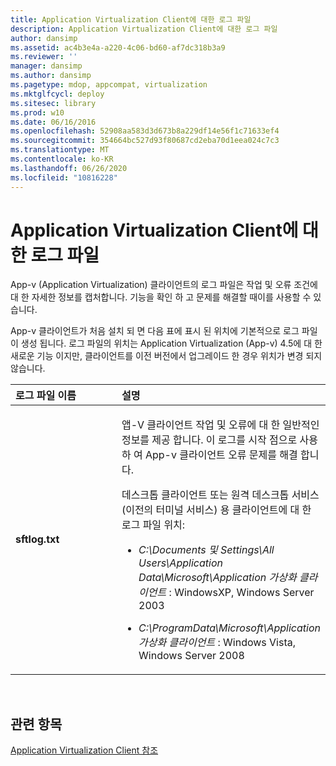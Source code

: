 ```yaml
---
title: Application Virtualization Client에 대한 로그 파일
description: Application Virtualization Client에 대한 로그 파일
author: dansimp
ms.assetid: ac4b3e4a-a220-4c06-bd60-af7dc318b3a9
ms.reviewer: ''
manager: dansimp
ms.author: dansimp
ms.pagetype: mdop, appcompat, virtualization
ms.mktglfcycl: deploy
ms.sitesec: library
ms.prod: w10
ms.date: 06/16/2016
ms.openlocfilehash: 52908aa583d3d673b8a229df14e56f1c71633ef4
ms.sourcegitcommit: 354664bc527d93f80687cd2eba70d1eea024c7c3
ms.translationtype: MT
ms.contentlocale: ko-KR
ms.lasthandoff: 06/26/2020
ms.locfileid: "10816228"
---
```

# Application Virtualization Client에 대한 로그 파일


App-v (Application Virtualization) 클라이언트의 로그 파일은 작업 및 오류 조건에 대 한 자세한 정보를 캡처합니다. 기능을 확인 하 고 문제를 해결할 때이를 사용할 수 있습니다.

App-v 클라이언트가 처음 설치 되 면 다음 표에 표시 된 위치에 기본적으로 로그 파일이 생성 됩니다. 로그 파일의 위치는 Application Virtualization (App-v) 4.5에 대 한 새로운 기능 이지만, 클라이언트를 이전 버전에서 업그레이드 한 경우 위치가 변경 되지 않습니다.

<table>
<colgroup>
<col width="50%" />
<col width="50%" />
</colgroup>
<thead>
<tr class="header">
<th align="left">로그 파일 이름</th>
<th align="left">설명</th>
</tr>
</thead>
<tbody>
<tr class="odd">
<td align="left"><p><strong>sftlog.txt</strong></p></td>
<td align="left"><p>앱-V 클라이언트 작업 및 오류에 대 한 일반적인 정보를 제공 합니다. 이 로그를 시작 점으로 사용 하 여 App-v 클라이언트 오류 문제를 해결 합니다.</p>
<p>데스크톱 클라이언트 또는 원격 데스크톱 서비스 (이전의 터미널 서비스) 용 클라이언트에 대 한 로그 파일 위치:</p>
<ul>
<li><p><em>C:\Documents 및 Settings\All Users\Application Data\Microsoft\Application 가상화 클라이언트 </em> : WindowsXP, Windows Server 2003</p></li>
<li><p><em>C:\ProgramData\Microsoft\Application 가상화 클라이언트 </em> : Windows Vista, Windows Server 2008</p></li>
</ul></td>
</tr>
</tbody>
</table>

 

## 관련 항목


[Application Virtualization Client 참조](application-virtualization-client-reference.md)

 

 





